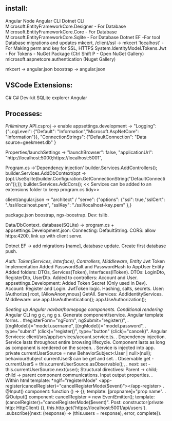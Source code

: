 ## install:

Angular
Node
Angular CLI
Dotnet CLI
Microsoft.EntityFrameworkCore.Designer - For Database
Microsoft.EntityFrameworkCore.Core - For Database
Microsoft.EntityFrameworkCore.Sqlite - For Database
Dotnet EF -For tool Database migrations and updates
mkcert, /client/ssl -> mkcert 'localhost' - For Making perm and key for SSL, HTTPS
System.IdentityModel.Tokens.Jwt - For Tokens - NuGet Package (Ctrl Shift P - Open NuGet Gallery)
microsoft.aspnetcore.authentication (Nuget Gallery)

mkcert -> angular.json
boostrap -> angular.json

## VSCode Extensions:

C#
C# Dev-kit
SQLite explorer
Angular

## Processes:

_Priliminary_
API.csproj -> <ImplicitUsings>enable</ImplicitUsings>
appsettings.development -> "Logging": {"LogLevel": {"Default": "Information","Microsoft.AspNetCore": "Information"}},
"ConnectionStrings": {"DefaultConnection": "Data source=geekmeet.db" }

Properties/launchSettings -> "launchBrowser": false, "applicationUrl": "http://localhost:5000;https://localhost:5001",

Program.cs ->'Dependency injection'
builder.Services.AddControllers();
builder.Services.AddDbContext<DataContext>(opt =>{opt.UseSqlite(builder.Configuration.GetConnectionString("DefaultConnection"));});
builder.Services.AddCors();
<< Services can be added to an extensions folder to keep program.cs tidy>>

client/angular.json -> "architect" / "serve": {"options": {"ssl": true,"sslCert": "./ssl/localhost.pem", "sslKey": "./ssl/localhost-key.pem" },}

package.json boostrap, ngx-boostrap. Dev: tslib.

Data/DbContext.
database(SQLite) -> program.cs + appsettings.Development.json: Connecting: DefaultString.
CORS: allow https:4200, link up with client serve.

Dotnet EF -> add migrations [name], database update. Create first database push.

_Auth: Token(Services, Interface), Controllers, Middleware, Entity_
Jwt Token Implementation
Added PasswordSalt and PasswordHash to AppUser Entity
Added folders: DTOs, Services(Token), Interfaces(IToken).
DTOs: LoginDto, RegisterDto, UserDto.
Added to controllers: Account and User.
appsettings.Development: Added Token Secret (Only used in Dev).
Account: Register and Login. JwtToken logic. Hashing, salts, secrets.
User: [Authorize] root, [AllowAnonymous] GetAll.
Services: AddIdentityServices.
Middleware: use app.UseAuthentication(); app.UseAuthorization();

_Seeting up Angular navbar/homepage components. Conditional rendering_
Angular CLI ng g c, ng g s. Generate component/service.
Angular template forms.
. #registerForm="ngForm", ngSubmit="register()",
. [(ngModel)]="model.username", [(ngModel)]="model.password",
. type="submit" (click)="register()", type="button" (click)="cancel()".
Angular Services: client/src/app/services/acount.service.ts.
. Dependency injection. Service lasts throughout entire browsing lifecycle. Component lasts as long as component is rendered on the screen.
. Service is injected into app. private currentUserSource = new BehaviorSubject<User | null>(null); behaviourSubject currentUser$ can be get and set.
. Observable get - currentUser$ = this.currentUserSource.asObservable();,
. next: set - this.currentUserSource.next(user);
Structural directives: Parent -> child; child -> parent component communications. Input output properties.
. Within html template: \*ngIf="registerMode" <app-register(cancelRegister)="cancelRegisterMode($event)"></app-register>
. @Input() component: function () => {};  template: [propname]="prop name".
. @Output() component: cancelRegister = new EventEmitter(); template: (cancelRegister)="cancelRegisterMode($event)".
Post: constructor(private http: HttpClient) {}, this.http.get('https://localhost:5001/api/users').
.subscribe({next: (response) => (this.users = response), error, complete}).

